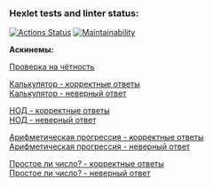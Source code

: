 ### Hexlet tests and linter status:
[![Actions Status](https://github.com/i-samsonov/php-project-lvl1/workflows/hexlet-check/badge.svg)](https://github.com/i-samsonov/php-project-lvl1/actions)
[![Maintainability](https://api.codeclimate.com/v1/badges/b83b66a80e0cbbd00b86/maintainability)](https://codeclimate.com/github/i-samsonov/php-project-lvl1/maintainability)

**Аскинемы:**

[Проверка на чётность](https://asciinema.org/a/T71E06CZHAZ4e85OeApx8LJDX)

[Калькулятор - корректные ответы](https://asciinema.org/a/d7EbWxpUL8qWNgFWAcn7EAXKU)<br />
[Калькулятор - неверный ответ](https://asciinema.org/a/H53GDnwadpnMuHapXH5v16UII)

[НОД - корректные ответы](https://asciinema.org/a/GrHvczwWSFee8OJUA3MoVx07D)<br />
[НОД - неверный ответ](https://asciinema.org/a/kIduJ3XcDKrUPwmgIX47WVWBP)

[Арифметическая прогрессия - корректные ответы](https://asciinema.org/a/3qB4o8I3r6BPoKpvxwCp9lSdm)<br />
[Арифметическая прогрессия - неверный ответ](https://asciinema.org/a/3FodrTYVmZo340KyBDu1jayjP)

[Простое ли число? - корректные ответы](https://asciinema.org/a/Ovv1kdANr7birFPH6r9t9nid6)<br />
[Простое ли число? - неверный ответ](https://asciinema.org/a/cBAIYQKTlIAoGOoRmcw6ejvba)